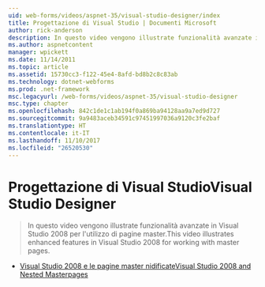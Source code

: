 ```yaml
---
uid: web-forms/videos/aspnet-35/visual-studio-designer/index
title: Progettazione di Visual Studio | Documenti Microsoft
author: rick-anderson
description: In questo video vengono illustrate funzionalità avanzate in Visual Studio 2008 per l'utilizzo di pagine master.
ms.author: aspnetcontent
manager: wpickett
ms.date: 11/14/2011
ms.topic: article
ms.assetid: 15730cc3-f122-45e4-8afd-bd8b2c8c83ab
ms.technology: dotnet-webforms
ms.prod: .net-framework
msc.legacyurl: /web-forms/videos/aspnet-35/visual-studio-designer
msc.type: chapter
ms.openlocfilehash: 842c1de1c1ab194f0a869ba94128aa9a7ed9d727
ms.sourcegitcommit: 9a9483aceb34591c97451997036a9120c3fe2baf
ms.translationtype: HT
ms.contentlocale: it-IT
ms.lasthandoff: 11/10/2017
ms.locfileid: "26520530"
---
```

<a name="visual-studio-designer"></a><span data-ttu-id="07ead-103">Progettazione di Visual Studio</span><span class="sxs-lookup"><span data-stu-id="07ead-103">Visual Studio Designer</span></span>
====================
> <span data-ttu-id="07ead-104">In questo video vengono illustrate funzionalità avanzate in Visual Studio 2008 per l'utilizzo di pagine master.</span><span class="sxs-lookup"><span data-stu-id="07ead-104">This video illustrates enhanced features in Visual Studio 2008 for working with master pages.</span></span>


- [<span data-ttu-id="07ead-105">Visual Studio 2008 e le pagine master nidificate</span><span class="sxs-lookup"><span data-stu-id="07ead-105">Visual Studio 2008 and Nested Masterpages</span></span>](visual-studio-2008-and-nested-masterpages.md)
